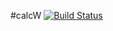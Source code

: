 #calcW
[![Build Status](https://travis-ci.com/pkporto/engenharia-calc.svg?branch=main)](https://travis-ci.com/pkporto/engenharia-calc)
